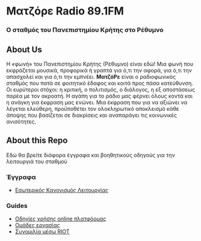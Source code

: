 # Ματζόρε Radio 89.1FM
### Ο σταθμός του Πανεπιστημίου Κρήτης στο Ρέθυμνο


## About Us
Η «φωνή» του Πανεπιστημίου Κρήτης (Ρέθυμνο) είναι εδώ!
Μια φωνή που εκφράζεται μουσικά, προφορικά ή γραπτά για ό,τι την αφορά, για ό,τι την απασχολεί και για ό,τι την εμπνέει.
**ΜατζόΡε** είναι ο ραδιοφωνικός σταθμός που πατά σε φοιτητικό έδαφος και κοιτά προς πάσα κατεύθυνση.
Οι ευρύτεροι στόχοι: η κριτική, ο πολιτισμός, ο διάλογος, η εξ αποστάσεως παρέα με τον ακροατή.
Η αγάπη για το ράδιο μας φέρνει όλους κοντά και η ανάγκη για έκφραση μας ενώνει.
Μια έκφραση που για να αξιώνει να λέγεται ελεύθερη, προϋποθέτει τον ολοκληρωτικό αποκλεισμό κάθε άποψης που βασίζεται σε διακρίσεις και αναπαράγει τις κοινωνικές ανισότητες.

## About this Repo
Εδώ θα βρείτε διάφορα έγγραφα και βοηθητικούς οδηγούς για την λειτουργιά του σταθμού

### Έγγραφα
* [Εσωτερικός Κανονισμός Λειτουργίας](https://github.com/matzore/Docs-and-Guides/blob/master/articles_of_association.md)

### Guides
* [Οδηγίες χρήσης online πλατφόρμας](https://github.com/matzore/Docs-and-Guides/blob/master/web_platform.md)
* [Ομάδες εργασίας](https://github.com/matzore/Docs-and-Guides/blob/master/teams.md)
* [Συνομιλία μέσω RIOT](https://github.com/matzore/Docs-and-Guides/blob/master/riot.md)
